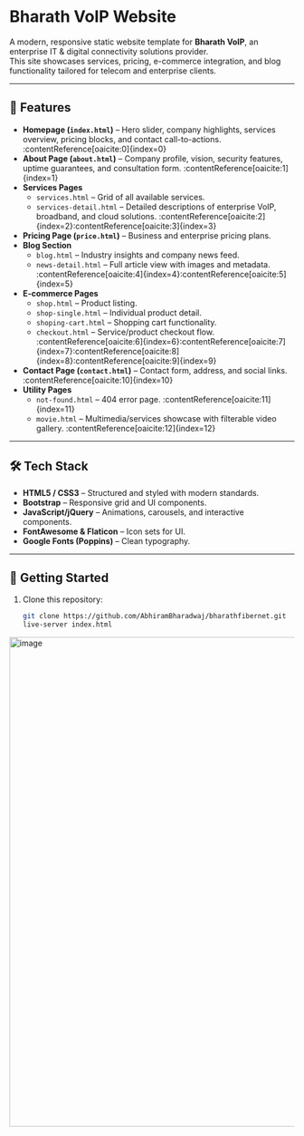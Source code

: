 # Bharath VoIP Website

A modern, responsive static website template for **Bharath VoIP**, an enterprise IT & digital connectivity solutions provider.  
This site showcases services, pricing, e-commerce integration, and blog functionality tailored for telecom and enterprise clients.

---

## 📌 Features

- **Homepage (`index.html`)** – Hero slider, company highlights, services overview, pricing blocks, and contact call-to-actions. :contentReference[oaicite:0]{index=0}
- **About Page (`about.html`)** – Company profile, vision, security features, uptime guarantees, and consultation form. :contentReference[oaicite:1]{index=1}
- **Services Pages**
  - `services.html` – Grid of all available services.
  - `services-detail.html` – Detailed descriptions of enterprise VoIP, broadband, and cloud solutions. :contentReference[oaicite:2]{index=2}:contentReference[oaicite:3]{index=3}
- **Pricing Page (`price.html`)** – Business and enterprise pricing plans.
- **Blog Section**
  - `blog.html` – Industry insights and company news feed.
  - `news-detail.html` – Full article view with images and metadata. :contentReference[oaicite:4]{index=4}:contentReference[oaicite:5]{index=5}
- **E-commerce Pages**
  - `shop.html` – Product listing.
  - `shop-single.html` – Individual product detail.
  - `shoping-cart.html` – Shopping cart functionality.
  - `checkout.html` – Service/product checkout flow. :contentReference[oaicite:6]{index=6}:contentReference[oaicite:7]{index=7}:contentReference[oaicite:8]{index=8}:contentReference[oaicite:9]{index=9}
- **Contact Page (`contact.html`)** – Contact form, address, and social links. :contentReference[oaicite:10]{index=10}
- **Utility Pages**
  - `not-found.html` – 404 error page. :contentReference[oaicite:11]{index=11}
  - `movie.html` – Multimedia/services showcase with filterable video gallery. :contentReference[oaicite:12]{index=12}

---

## 🛠️ Tech Stack

- **HTML5 / CSS3** – Structured and styled with modern standards.
- **Bootstrap** – Responsive grid and UI components.
- **JavaScript/jQuery** – Animations, carousels, and interactive components.
- **FontAwesome & Flaticon** – Icon sets for UI.
- **Google Fonts (Poppins)** – Clean typography.

---

## 🚀 Getting Started

1. Clone this repository:

   ```bash
   git clone https://github.com/AbhiramBharadwaj/bharathfibernet.git
   live-server index.html

<img width="1512" height="864" alt="image" src="https://github.com/user-attachments/assets/b281460c-c1f4-4687-a375-f696bdc553c2" />


   
